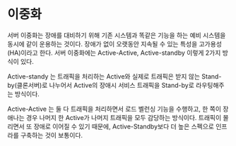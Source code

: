 # 이중화

서버 이중화는 장애를 대비하기 위해 기존 시스템과 똑같은 기능을 하는 예비 시스템을 동시에 같이 운용하는 것이다.
장애가 없이 오랫동안 지속될 수 있는 특성을 고가용성(HA)이라고 한다.
서버 이중화에는 Active-Active, Active-standby 이렇게 2가지 방식이 있다.

Active-standy 는 트래픽을 처리하는 Active와 실제로 트래픽은 받지 않는 Stand-by(클론서버)로 나누어서
Active의 장애시 서비스 트래픽을 Stand-by로 라우팅해주는 방식이다.

Active-Active 는 둘 다 트래픽을 처리하면서 로드 벨런싱 기능을 수행하고, 한 쪽이 장애나는 경우 나머지 한 Active가
나머지 트래픽을 모두 감당하는 방식이다. 트래픽이 몰리면서 또 장애로 이어질 수 있기 때문에, Active-Standby보다 더 높은 스펙으로 인프라를 구축하는 것이 보통이다.
